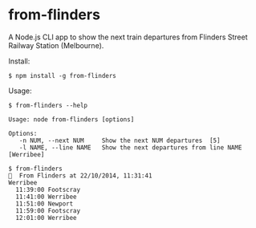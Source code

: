 # from-flinders

A Node.js CLI app to show the next train departures from Flinders Street Railway Station (Melbourne).

Install:

    $ npm install -g from-flinders

Usage:

    $ from-flinders --help

    Usage: node from-flinders [options]

    Options:
       -n NUM, --next NUM     Show the next NUM departures  [5]
       -l NAME, --line NAME   Show the next departures from line NAME  [Werribee]

    $ from-flinders
    🚂  From Flinders at 22/10/2014, 11:31:41
    Werribee
      11:39:00 Footscray
      11:41:00 Werribee
      11:51:00 Newport
      11:59:00 Footscray
      12:01:00 Werribee
